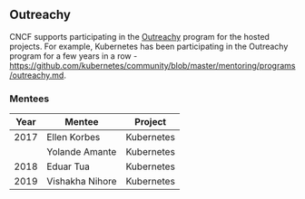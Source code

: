 ## Outreachy

CNCF supports participating in the [Outreachy](https://www.outreachy.org/) program for the
hosted projects. For example, Kubernetes has been participating in the
Outreachy program for a few years in a row -
https://github.com/kubernetes/community/blob/master/mentoring/programs/outreachy.md.

### Mentees

| Year | Mentee          | Project    |
|------|-----------------|------------|
| 2017 | Ellen Korbes    | Kubernetes |
|      | Yolande Amante  | Kubernetes |
| 2018 | Eduar Tua       | Kubernetes |
| 2019 | Vishakha Nihore | Kubernetes |
